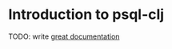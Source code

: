 # Introduction to psql-clj

TODO: write [great documentation](http://jacobian.org/writing/what-to-write/)
